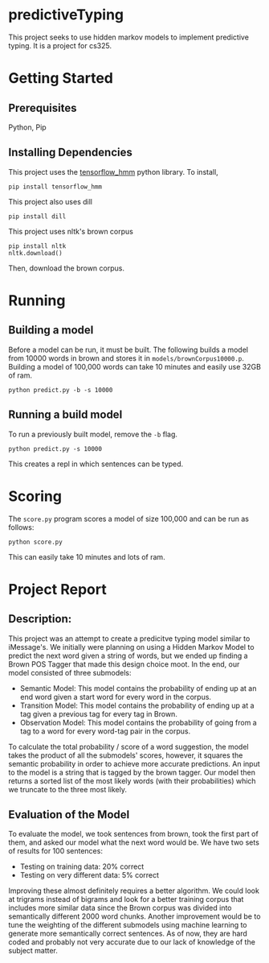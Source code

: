 # predictiveTyping
This project seeks to use hidden markov models to implement predictive typing. It is a project for cs325.

# Getting Started
## Prerequisites
Python, Pip
## Installing Dependencies
This project uses the [tensorflow_hmm](https://github.com/dwiel/tensorflow_hmm) python library. To install, 
```
pip install tensorflow_hmm
```
This project also uses dill
```
pip install dill
```
This project uses nltk's brown corpus
```
pip install nltk
nltk.download()
```
Then, download the brown corpus.

# Running

## Building a model
Before a model can be run, it must be built. The following builds a model from 10000 words in brown and stores it in ```models/brownCorpus10000.p```. Building a model of 100,000 words can take 10 minutes and easily use 32GB of ram.
```
python predict.py -b -s 10000
```
## Running a build model
To run a previously built model, remove the ```-b``` flag.
```
python predict.py -s 10000
```
This creates a repl in which sentences can be typed.

# Scoring
The ```score.py``` program scores a model of size 100,000 and can be run as follows:
```
python score.py
```
This can easily take 10 minutes and lots of ram.

# Project Report

## Description:
This project was an attempt to create a predicitve typing model similar to iMessage's. We initially were planning on using a Hidden Markov Model to predict the next word given a string of words, but we ended up finding a Brown POS Tagger that made this design choice moot. In the end, our model consisted of three submodels:
* Semantic Model: This model contains the probability of ending up at an end word given a start word for every word in the corpus.
* Transition Model: This model contains the probability of ending up at a tag given a previous tag for every tag in Brown.
* Observation Model: This model contains the probability of going from a tag to a word for every word-tag pair in the corpus.

To calculate the total probability / score of a word suggestion, the model takes the product of all the submodels' scores, however, it squares the semantic probability in order to achieve more accurate predictions. An input to the model is a string that is tagged by the brown tagger. Our model then returns a sorted list of the most likely words (with their probabilities) which we truncate to the three most likely.


## Evaluation of the Model
To evaluate the model, we took sentences from brown, took the first part of them, and asked our model what the next word would be. We have two sets of results for 100 sentences:
* Testing on training data: 20% correct
* Testing on very different data: 5% correct

Improving these almost definitely requires a better algorithm. We could look at trigrams instead of bigrams and look for a better training corpus that includes more similar data since the Brown corpus was divided into semantically different 2000 word chunks. Another improvement would be to tune the weighting of the different submodels using machine learning to generate more semantically correct sentences. As of now, they are hard coded and probably not very accurate due to our lack of knowledge of the subject matter.


